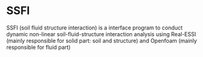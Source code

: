 # SSFI
SSFI (soil fluid structure interaction) is a interface program to conduct dynamic non-linear soil-fluid-structure interaction analysis using Real-ESSI (mainly responsible for solid part: soil and structure) and Openfoam (mainly responsible for fluid part)  
